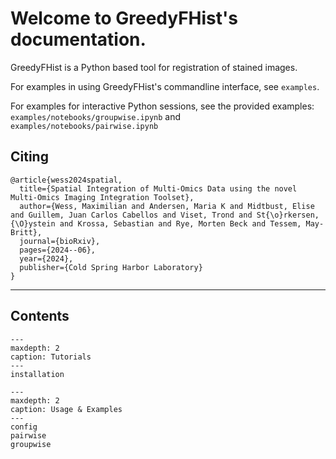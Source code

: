# Welcome to GreedyFHist's documentation.

GreedyFHist is a Python based tool for registration of stained images.



For examples in using GreedyFHist's commandline interface, see `examples`.

For examples for interactive Python sessions, see the provided examples: `examples/notebooks/groupwise.ipynb` and `examples/notebooks/pairwise.ipynb`



## Citing

```
@article{wess2024spatial,
  title={Spatial Integration of Multi-Omics Data using the novel Multi-Omics Imaging Integration Toolset},
  author={Wess, Maximilian and Andersen, Maria K and Midtbust, Elise and Guillem, Juan Carlos Cabellos and Viset, Trond and St{\o}rkersen, {\O}ystein and Krossa, Sebastian and Rye, Morten Beck and Tessem, May-Britt},
  journal={bioRxiv},
  pages={2024--06},
  year={2024},
  publisher={Cold Spring Harbor Laboratory}
}
```



------------------------------------------------------------------------

## Contents

```{toctree}
---
maxdepth: 2
caption: Tutorials
---
installation
```

```{toctree} 
---
maxdepth: 2
caption: Usage & Examples
---
config
pairwise
groupwise
```